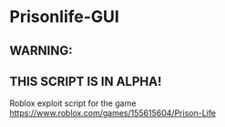 # Prisonlife-GUI
## WARNING:
## THIS SCRIPT IS IN ALPHA!
Roblox exploit script for the game https://www.roblox.com/games/155615604/Prison-Life
